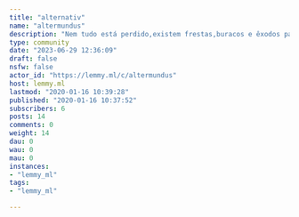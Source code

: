 ```yaml
---
title: "alternativ" 
name: "altermundus"
description: "Nem tudo está perdido,existem frestas,buracos e êxodos para uma vda de alegrias poéticas,sentidos e possibilidades de comuns,"
type: community
date: "2023-06-29 12:36:09"
draft: false
nsfw: false
actor_id: "https://lemmy.ml/c/altermundus"
host: lemmy.ml
lastmod: "2020-01-16 10:39:28"
published: "2020-01-16 10:37:52"
subscribers: 6
posts: 14
comments: 0
weight: 14
dau: 0
wau: 0
mau: 0
instances:
- "lemmy_ml"
tags: 
- "lemmy_ml"

---
```

